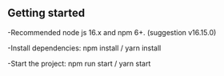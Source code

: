 ## Getting started

-Recommended node js 16.x and npm 6+. (suggestion v16.15.0)

-Install dependencies: npm install / yarn install

-Start the project: npm run start / yarn start
